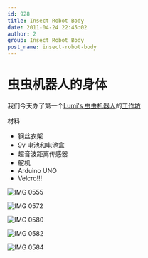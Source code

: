```yaml
---
id: 928
title: Insect Robot Body
date: 2011-04-24 22:45:02
author: 2
group: Insect Robot Body
post_name: insect-robot-body
---
```


# 虫虫机器人的身体

我们今天办了第一个[Lumi's 虫虫机器人](http://xinchejian.com/2011/04/11/insect-robot-from-lumi/)的[工作坊](http://xinchejian.com/2011/04/18/insect-robot-workshop/)

材料

* 钢丝衣架
* 9v 电池和电池盒
* 超音波距离传感器
* 舵机
* Arduino UNO
* Velcro!!!

![IMG 0555](http://139.162.84.35/wp-content/uploads/2011/04/IMG_0555.jpg "IMG_0555.jpg") 

![IMG 0572](http://139.162.84.35/wp-content/uploads/2011/04/IMG_0572.jpg "IMG_0572.jpg") 

![IMG 0580](http://139.162.84.35/wp-content/uploads/2011/04/IMG_0580.jpg "IMG_0580.JPG") 

![IMG 0582](http://139.162.84.35/wp-content/uploads/2011/04/IMG_0582.jpg "IMG_0582.JPG") 

![IMG 0584](http://139.162.84.35/wp-content/uploads/2011/04/IMG_0584.jpg "IMG_0584.JPG")